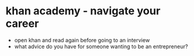 # khan academy - navigate your career
- open khan and read again before going to an interview
- what advice do you have for someone wanting to be an entrepreneur?
